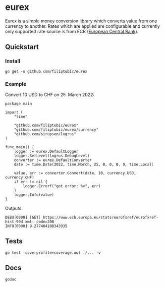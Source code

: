 # eurex 

Eurex is a simple money conversion library which converts value from one currency to another. 
Rates which are applied are configurable and currently only supported rate source is from ECB ([European Central Bank](https://www.ecb.europa.eu/stats/eurofxref/eurofxref-hist-90d.xml)).


## Quickstart
### Install 
```
go get -u github.com/filiptubic/eurex
```
### Example

Convert 10 USD to CHF on 25. March 2022:
```
package main

import (
	"time"

	"github.com/filiptubic/eurex"
	"github.com/filiptubic/eurex/currency"
	"github.com/sirupsen/logrus"
)

func main() {
	logger := eurex.DefaultLogger
	logger.SetLevel(logrus.DebugLevel)
	converter := eurex.DefaultConverter
	date := time.Date(2022, time.March, 25, 0, 0, 0, 0, time.Local)

	value, err := converter.Convert(date, 10, currency.USD, currency.CHF)
	if err != nil {
		logger.Errorf("got error: %v", err)
	}
	logger.Info(value)
}
```
Outputs:
```
DEBU[0000] [GET] https://www.ecb.europa.eu/stats/eurofxref/eurofxref-hist-90d.xml: code=200 
INFO[0000] 9.277404108343935                            
```

## Tests
```
go test -coverprofile=coverage.out ./... -v
```

## Docs
```
godoc
```